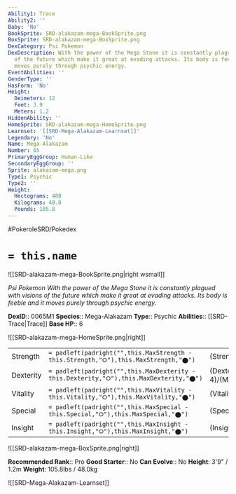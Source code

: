 ```yaml
---
Ability1: Trace
Ability2: ''
Baby: 'No'
BookSprite: SRD-alakazam-mega-BookSprite.png
BoxSprite: SRD-alakazam-mega-BoxSprite.png
DexCategory: Psi Pokemon
DexDescription: With the power of the Mega Stone it is constantly plagued with visions
  of the future which make it great at evading attacks. Its body is feeble and it
  moves purely through psychic energy.
EventAbilities: ''
GenderType: ''
HasForm: 'No'
Height:
  Deimeters: 12
  Feet: 3.9
  Meters: 1.2
HiddenAbility: ''
HomeSprite: SRD-alakazam-mega-HomeSprite.png
Learnset: '[[SRD-Mega-Alakazam-Learnset]]'
Legendary: 'No'
Name: Mega-Alakazam
Number: 65
PrimaryEggGroup: Human-Like
SecondaryEggGroup: ''
Sprite: alakazam-mega.png
Type1: Psychic
Type2: ''
Weight:
  Hectograms: 480
  Kilograms: 48.0
  Pounds: 105.8
---
```


#PokeroleSRD/Pokedex

# `= this.name`

![[SRD-alakazam-mega-BookSprite.png|right wsmall]]

*Psi Pokemon*
*With the power of the Mega Stone it is constantly plagued with visions of the future which make it great at evading attacks. Its body is feeble and it moves purely through psychic energy.*

**DexID**:: 0065M1
**Species**:: Mega-Alakazam
**Type**:: Psychic
**Abilities**:: [[SRD-Trace|Trace]]
**Base HP**:: 6

![[SRD-alakazam-mega-HomeSprite.png|right]]

|           |                                                                                        |                                          |
| --------- | -------------------------------------------------------------------------------------- | ---------------------------------------- |
| Strength  | `= padleft(padright("",this.MaxStrength - this.Strength,"⭘"),this.MaxStrength,"⬤")`    | (Strength::2)/(MaxStrength::4)   |
| Dexterity | `= padleft(padright("",this.MaxDexterity - this.Dexterity,"⭘"),this.MaxDexterity,"⬤")` | (Dexterity:: 4)/(MaxDexterity::8) |
| Vitality  | `= padleft(padright("",this.MaxVitality - this.Vitality,"⭘"),this.MaxVitality,"⬤")`    | (Vitality::2)/(MaxVitality::4)   |
| Special   | `= padleft(padright("",this.MaxSpecial - this.Special,"⭘"),this.MaxSpecial,"⬤")`       | (Special::4)/(MaxSpecial::9)     |
| Insight   | `= padleft(padright("",this.MaxInsight - this.Insight,"⭘"),this.MaxInsight,"⬤")`       | (Insight::3)/(MaxInsight::6)     |

![[SRD-alakazam-mega-BoxSprite.png|right]]

**Recommended Rank**:: Pro
**Good Starter**:: No
**Can Evolve**:: No
**Height**: 3'9" / 1.2m
**Weight**: 105.8lbs / 48.0kg

![[SRD-Mega-Alakazam-Learnset]]